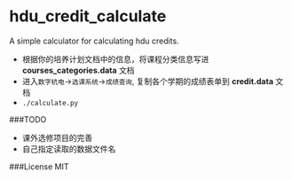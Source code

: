 # hdu_credit_calculate
A simple calculator for calculating hdu credits.

* 根据你的培养计划文档中的信息，将课程分类信息写进 **courses_categories.data** 文档
* 进入`数字杭电`->`选课系统`->`成绩查询`, 复制各个学期的成绩表单到 **credit.data** 文档
* `./calculate.py`

###TODO
* 课外选修项目的完善
* 自己指定读取的数据文件名

###License
MIT
